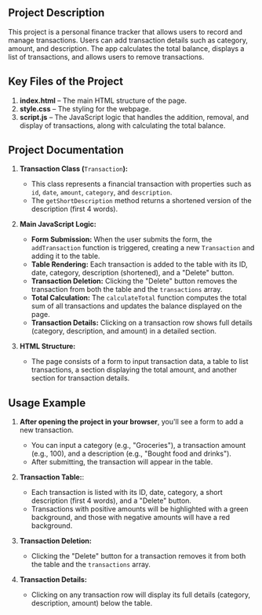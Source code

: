 ## Project Description

This project is a personal finance tracker that allows users to record and manage transactions. Users can add transaction details such as category, amount, and description. The app calculates the total balance, displays a list of transactions, and allows users to remove transactions.
## Key Files of the Project

1. __index.html__ – The main HTML structure of the page.
2. __style.css__ – The styling for the webpage.
3. __script.js__ – The JavaScript logic that handles the addition, removal, and display of transactions, along with calculating the total balance.

## Project Documentation

1. __Transaction Class (__`Transaction`__):__
    + This class represents a financial transaction with properties such as `id`, `date`, `amount`, `category`, and `description`.
    + The `getShortDescription` method returns a shortened version of the description (first 4 words).

2. __Main JavaScript Logic:__

    + __Form Submission:__ When the user submits the form, the `addTransaction` function is triggered, creating a new `Transaction` and adding it to the table.
    + __Table Rendering:__ Each transaction is added to the table with its ID, date, category, description (shortened), and a "Delete" button.
    + __Transaction Deletion:__ Clicking the "Delete" button removes the transaction from both the table and the `transactions` array.
    + __Total Calculation:__ The `calculateTotal` function computes the total sum of all transactions and updates the balance displayed on the page.
    + __Transaction Details:__ Clicking on a transaction row shows full details (category, description, and amount) in a detailed section.

3. __HTML Structure:__

    + The page consists of a form to input transaction data, a table to list transactions, a section displaying the total amount, and another section for transaction details.

## Usage Example

1. __After opening the project in your browser__, you'll see a form to add a new transaction.

    + You can input a category (e.g., "Groceries"), a transaction amount (e.g., 100), and a description (e.g., "Bought food and drinks").
    + After submitting, the transaction will appear in the table.

2. __Transaction Table:__:
   + Each transaction is listed with its ID, date, category, a short description (first 4 words), and a "Delete" button.
   + Transactions with positive amounts will be highlighted with a green background, and those with negative amounts will have a red background.

3. __Transaction Deletion:__
    + Clicking the "Delete" button for a transaction removes it from both the table and the `transactions` array.

4. __Transaction Details:__
    + Clicking on any transaction row will display its full details (category, description, amount) below the table.